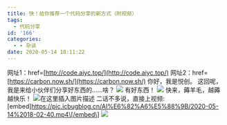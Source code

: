 ```yaml
---
title: 快！给你推荐一个代码分享的新方式（附视频）
tags:
  - 代码分享
id: '166'
categories:
  - - 杂谈
date: 2020-05-14 18:11:22
---
```


网址1：href=[http://code.aiyc.top/](http://code.aiyc.top/) 网址2：href=[https://carbon.now.sh/](https://carbon.now.sh/) 你好，我是悦创。 这回呢，我是来给小伙伴们分享好东西的......啥？ ![](https://images.gitbook.cn/238d6470-95cb-11ea-96a2-752a88cf1dc1) 有好东西！ ![](https://images.gitbook.cn/2f007400-95cb-11ea-96a2-752a88cf1dc1) 快来，薅羊毛，越薅越快乐！ ![在这里插入图片描述](https://images.gitbook.cn/370e5f90-95cb-11ea-969d-415ca94fe227 "在这里插入图片描述") 二话不多说，直接上视频: \[embed\]https://pic.icbugblog.cn/AI%E6%82%A6%E5%88%9B/2020-05-14%2018-02-40.mp4\[/embed\] ![](https://images.gitbook.cn/66504de0-95cb-11ea-949b-db7ff35aaabb)